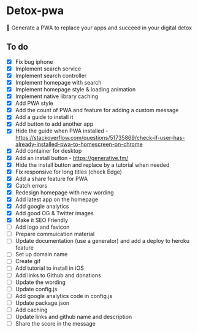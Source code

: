 # Detox-pwa
🙈 Generate a PWA to replace your apps and succeed in your digital detox

## To do
- [x] Fix bug iphone
- [x] Implement search service
- [x] Implement search controller
- [x] Implement homepage with search
- [x] Implement homepage style & loading animation
- [x] Implement native library caching
- [x] Add PWA style
- [x] Add the count of PWA and feature for adding a custom message
- [x] Add a guide to install it
- [x] Add button to add another app
- [x] Hide the guide when PWA installed - https://stackoverflow.com/questions/51735869/check-if-user-has-already-installed-pwa-to-homescreen-on-chrome
- [x] Add container for desktop
- [x] Add an install button - https://generative.fm/
- [x] Hide the install button and replace by a tutorial when needed
- [x] Fix responsive for long titles (check Edge)
- [x] Add a share feature for PWA
- [x] Catch errors
- [x] Redesign homepage with new wording
- [x] Add latest app on the homepage
- [x] Add google analytics
- [x] Add good OG & Twitter images
- [x] Make it SEO Friendly
- [ ] Add logo and favicon
- [ ] Prepare commuication material
- [ ] Update documentation (use a generator) and add a deploy to heroku feature
- [ ] Set up domain name
- [ ] Create gif
- [ ] Add tutorial to install in iOS
- [ ] Add links to Github and donations
- [ ] Update the wording
- [ ] Update config.js
- [ ] Add google analytics code in config.js
- [ ] Update package.json
- [ ] Add caching
- [ ] Update links and github name and description
- [ ] Share the score in the message
